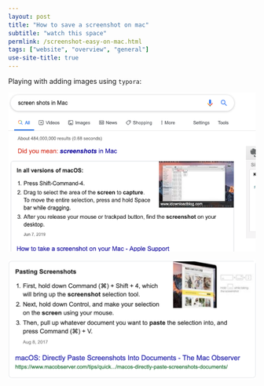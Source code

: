 ```yaml
---
layout: post
title: "How to save a screenshot on mac"
subtitle: "watch this space"
permlink: /screenshot-easy-on-mac.html
tags: ["website", "overview", "general"]
use-site-title: true
---
```


Playing with adding images using `typora`:



![screenshot-inmac](./img/davids-testimage.png)

![realcopypastescreenshot](./img/realcopypastescreenshot.png)

